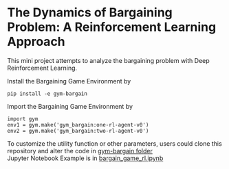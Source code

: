 # The Dynamics of Bargaining Problem: A Reinforcement Learning Approach

This mini project attempts to analyze the bargaining problem with Deep Reinforcement Learning.

Install the Bargaining Game Environment by

    pip install -e gym-bargain

Import the Bargaining Game Environment by

    import gym
    env1 = gym.make('gym_bargain:one-rl-agent-v0')
    env2 = gym.make('gym_bargain:two-rl-agent-v0')

To customize the utility function or other parameters, 
users could clone this repository and alter the code in [gym-bargain folder](https://github.com/winsup/bargain_game/tree/master/gym-bargain)\
Jupyter Notebook Example is in [bargain_game_rl.ipynb](https://github.com/winsup/bargain_game/blob/master/bargain_game_rl.ipynb)
